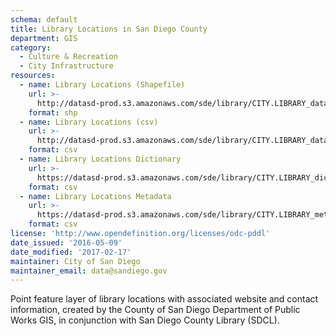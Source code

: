 ```yaml
---
schema: default
title: Library Locations in San Diego County
department: GIS
category:
  - Culture & Recreation
  - City Infrastructure
resources:
  - name: Library Locations (Shapefile)
    url: >-
      http://datasd-prod.s3.amazonaws.com/sde/library/CITY.LIBRARY_datasd.zip
    format: shp
  - name: Library Locations (csv)
    url: >-
      http://datasd-prod.s3.amazonaws.com/sde/library/CITY.LIBRARY_datasd.csv
    format: csv
  - name: Library Locations Dictionary
    url: >-
      https://datasd-prod.s3.amazonaws.com/sde/library/CITY.LIBRARY_dictionary_datasd.csv
    format: csv
  - name: Library Locations Metadata
    url: >-
      https://datasd-prod.s3.amazonaws.com/sde/library/CITY.LIBRARY_metadata_datasd.csv
    format: csv
license: 'http://www.opendefinition.org/licenses/odc-pddl'
date_issued: '2016-05-09'
date_modified: '2017-02-17'
maintainer: City of San Diego
maintainer_email: data@sandiego.gov
---
```

Point feature layer of library locations with associated website and contact
information, created by the County of San Diego Department of Public Works
GIS, in conjunction with San Diego County Library (SDCL).
